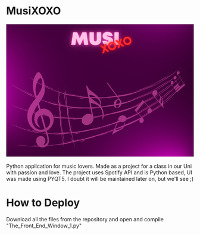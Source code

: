 # MusiXOXO

![alt text](https://github.com/MusiXOXO/MusiXOXO/blob/develop/app_background.png?raw=true)



Python application for music lovers. Made as a project for a class in our Uni with passion and love.
The project uses Spotify API and is Python based, UI was made using PYQT5. I doubt it will be maintained later on, but we'll see ;)



# How to Deploy

Download all the files from the repository and open and compile "The_Front_End_Window_1.py"
